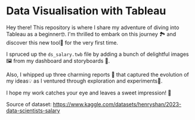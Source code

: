 # Data Visualisation with Tableau
Hey there! This repository is where I share my adventure of diving into Tableau as a beginner🤓. I'm thrilled to embark on this journey 🏞 and discover this new tool🔧 for the very first time. 

I spruced up the `ds_salary.twb` file by adding a bunch of delightful images🖼️ from my dashboard and storyboards 📖. 

Also, I whipped up three charming reports 🧾 that captured the evolution of my ideas💡 as I ventured through exploration and experiments🧪.

I hope my work catches your eye and leaves a sweet impression! 🍎

Source of dataset: https://www.kaggle.com/datasets/henryshan/2023-data-scientists-salary